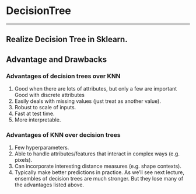 # DecisionTree

--------------------------

## Realize Decision Tree in Sklearn.

## Advantage and Drawbacks

### Advantages of decision trees over KNN

1. Good when there are lots of attributes, but only a few are important Good with discrete attributes
2. Easily deals with missing values (just treat as another value).
3. Robust to scale of inputs.
4. Fast at test time.
5. More interpretable.

### Advantages of KNN over decision trees

1. Few hyperparameters.
2. Able to handle attributes/features that interact in complex ways (e.g. pixels). 
3. Can incorporate interesting distance measures (e.g. shape contexts). 
4. Typically make better predictions in practice. As we’ll see next lecture, ensembles of decision trees are much stronger. But they lose many of the advantages listed above.
